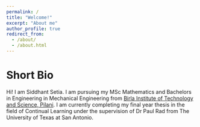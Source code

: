 ```yaml
---
permalink: /
title: "Welcome!"
excerpt: "About me"
author_profile: true
redirect_from: 
  - /about/
  - /about.html
---
```


Short Bio
======
Hi! I am Siddhant Setia. I am pursuing my MSc Mathematics and Bachelors in Engineering in Mechanical Engineering from [Birla Institute of Technology and Science, Pilani](https://www.bits-pilani.ac.in/). I am currently completing my final year thesis in the field of Continual Learning under the supervision of Dr Paul Rad from The University of Texas at San Antonio.
